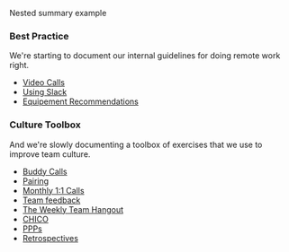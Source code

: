 Nested summary example

### Best Practice

We're starting to document our internal guidelines for doing remote work right.

  * [Video Calls](remote-work/video-calls.md)
  * [Using Slack](remote-work/using-slack.md)
  * [Equipement Recommendations](remote-work/equipement-recommendations.md)

### Culture Toolbox

And we're slowly documenting a toolbox of exercises that we use to improve team culture.

  * [Buddy Calls](remote-work/buddy-calls.md)
  * [Pairing](remote-work/pairing.md)
  * [Monthly 1:1 Calls](remote-work/monthly-one-on-one.md)
  * [Team feedback](remote-work/team-feedback.md)
  * [The Weekly Team Hangout](remote-work/weekly-team-hangout.md)
  * [CHICO](remote-work/chico.md)
  * [PPPs](remote-work/ppp.md)
  * [Retrospectives](remote-work/retrospectives.md)
